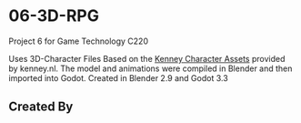 # 06-3D-RPG

Project 6 for Game Technology C220

Uses 3D-Character Files
Based on the [Kenney Character Assets](https://kenney.itch.io/kenney-character-assets) provided by kenney.nl. The model and animations were compiled in Blender and then imported into Godot.
Created in Blender 2.9 and Godot 3.3


## Created By
